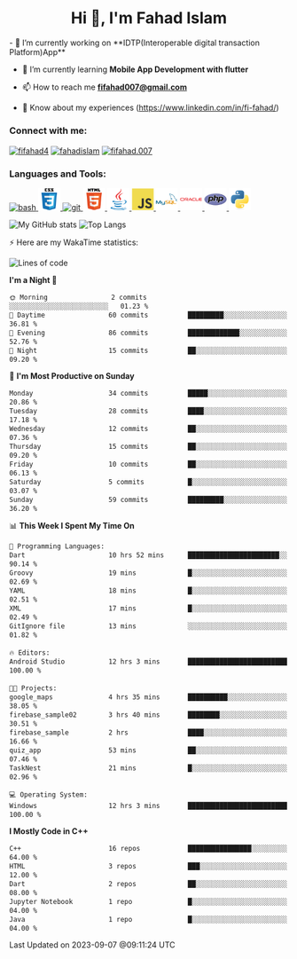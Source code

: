 <h1 align="center">Hi 👋, I'm Fahad Islam</h1>
- 🔭 I’m currently working on **IDTP(Interoperable digital transaction Platform)App**

- 🌱 I’m currently learning **Mobile App Development with flutter**

- 📫 How to reach me **fifahad007@gmail.com**

- 📄 Know about my experiences (https://www.linkedin.com/in/fi-fahad/)

<h3 align="left">Connect with me:</h3>
<p align="left">
<a href="https://twitter.com/fifahad4" target="blank"><img align="center" src="https://raw.githubusercontent.com/rahuldkjain/github-profile-readme-generator/master/src/images/icons/Social/twitter.svg" alt="fifahad4" height="30" width="40" /></a>
<a href="https://www.linkedin.com/in/fi-fahad/" target="blank"><img align="center" src="https://raw.githubusercontent.com/rahuldkjain/github-profile-readme-generator/master/src/images/icons/Social/linked-in-alt.svg" alt="fahadislam" height="30" width="40" /></a>
<a href="https://fb.com/fifahad.007" target="blank"><img align="center" src="https://raw.githubusercontent.com/rahuldkjain/github-profile-readme-generator/master/src/images/icons/Social/facebook.svg" alt="fifahad.007" height="30" width="40" /></a>
</p>

<h3 align="left">Languages and Tools:</h3>
<p align="left"> <a href="https://www.gnu.org/software/bash/" target="_blank" rel="noreferrer"> <img src="https://www.vectorlogo.zone/logos/gnu_bash/gnu_bash-icon.svg" alt="bash" width="40" height="40"/> </a> <a href="https://www.w3schools.com/css/" target="_blank" rel="noreferrer"> <img src="https://raw.githubusercontent.com/devicons/devicon/master/icons/css3/css3-original-wordmark.svg" alt="css3" width="40" height="40"/> </a> <a href="https://git-scm.com/" target="_blank" rel="noreferrer"> <img src="https://www.vectorlogo.zone/logos/git-scm/git-scm-icon.svg" alt="git" width="40" height="40"/> </a> <a href="https://www.w3.org/html/" target="_blank" rel="noreferrer"> <img src="https://raw.githubusercontent.com/devicons/devicon/master/icons/html5/html5-original-wordmark.svg" alt="html5" width="40" height="40"/> </a> <a href="https://www.java.com" target="_blank" rel="noreferrer"> <img src="https://raw.githubusercontent.com/devicons/devicon/master/icons/java/java-original.svg" alt="java" width="40" height="40"/> </a> <a href="https://developer.mozilla.org/en-US/docs/Web/JavaScript" target="_blank" rel="noreferrer"> <img src="https://raw.githubusercontent.com/devicons/devicon/master/icons/javascript/javascript-original.svg" alt="javascript" width="40" height="40"/> </a> <a href="https://www.mysql.com/" target="_blank" rel="noreferrer"> <img src="https://raw.githubusercontent.com/devicons/devicon/master/icons/mysql/mysql-original-wordmark.svg" alt="mysql" width="40" height="40"/> </a> <a href="https://www.oracle.com/" target="_blank" rel="noreferrer"> <img src="https://raw.githubusercontent.com/devicons/devicon/master/icons/oracle/oracle-original.svg" alt="oracle" width="40" height="40"/> </a> <a href="https://www.php.net" target="_blank" rel="noreferrer"> <img src="https://raw.githubusercontent.com/devicons/devicon/master/icons/php/php-original.svg" alt="php" width="40" height="40"/> </a> <a href="https://www.python.org" target="_blank" rel="noreferrer"> <img src="https://raw.githubusercontent.com/devicons/devicon/master/icons/python/python-original.svg" alt="python" width="40" height="40"/> </a> </p>

![My GitHub stats](https://github-readme-stats.vercel.app/api?username=Fahaddada47&show_icons=true&theme=radical)
![Top Langs](https://github-readme-stats.vercel.app/api/top-langs/?username=Fahaddada47&layout=donut)


⚡ Here are my WakaTime statistics:

<!--START_SECTION:waka-->
![Lines of code](https://img.shields.io/badge/From%20Hello%20World%20I%27ve%20Written-238.0%20thousand%20lines%20of%20code-blue)

**I'm a Night 🦉** 

```text
🌞 Morning                2 commits           ░░░░░░░░░░░░░░░░░░░░░░░░░   01.23 % 
🌆 Daytime                60 commits          █████████░░░░░░░░░░░░░░░░   36.81 % 
🌃 Evening                86 commits          █████████████░░░░░░░░░░░░   52.76 % 
🌙 Night                  15 commits          ██░░░░░░░░░░░░░░░░░░░░░░░   09.20 % 
```
📅 **I'm Most Productive on Sunday** 

```text
Monday                   34 commits          █████░░░░░░░░░░░░░░░░░░░░   20.86 % 
Tuesday                  28 commits          ████░░░░░░░░░░░░░░░░░░░░░   17.18 % 
Wednesday                12 commits          ██░░░░░░░░░░░░░░░░░░░░░░░   07.36 % 
Thursday                 15 commits          ██░░░░░░░░░░░░░░░░░░░░░░░   09.20 % 
Friday                   10 commits          ██░░░░░░░░░░░░░░░░░░░░░░░   06.13 % 
Saturday                 5 commits           █░░░░░░░░░░░░░░░░░░░░░░░░   03.07 % 
Sunday                   59 commits          █████████░░░░░░░░░░░░░░░░   36.20 % 
```


📊 **This Week I Spent My Time On** 

```text
💬 Programming Languages: 
Dart                     10 hrs 52 mins      ███████████████████████░░   90.14 % 
Groovy                   19 mins             █░░░░░░░░░░░░░░░░░░░░░░░░   02.69 % 
YAML                     18 mins             █░░░░░░░░░░░░░░░░░░░░░░░░   02.51 % 
XML                      17 mins             █░░░░░░░░░░░░░░░░░░░░░░░░   02.49 % 
GitIgnore file           13 mins             ░░░░░░░░░░░░░░░░░░░░░░░░░   01.82 % 

🔥 Editors: 
Android Studio           12 hrs 3 mins       █████████████████████████   100.00 % 

🐱‍💻 Projects: 
google_maps              4 hrs 35 mins       ██████████░░░░░░░░░░░░░░░   38.05 % 
firebase_sample02        3 hrs 40 mins       ████████░░░░░░░░░░░░░░░░░   30.51 % 
firebase_sample          2 hrs               ████░░░░░░░░░░░░░░░░░░░░░   16.66 % 
quiz_app                 53 mins             ██░░░░░░░░░░░░░░░░░░░░░░░   07.46 % 
TaskNest                 21 mins             █░░░░░░░░░░░░░░░░░░░░░░░░   02.96 % 

💻 Operating System: 
Windows                  12 hrs 3 mins       █████████████████████████   100.00 % 
```

**I Mostly Code in C++** 

```text
C++                      16 repos            ████████████████░░░░░░░░░   64.00 % 
HTML                     3 repos             ███░░░░░░░░░░░░░░░░░░░░░░   12.00 % 
Dart                     2 repos             ██░░░░░░░░░░░░░░░░░░░░░░░   08.00 % 
Jupyter Notebook         1 repo              █░░░░░░░░░░░░░░░░░░░░░░░░   04.00 % 
Java                     1 repo              █░░░░░░░░░░░░░░░░░░░░░░░░   04.00 % 
```




 Last Updated on 2023-09-07 @09:11:24 UTC
<!--END_SECTION:waka-->


